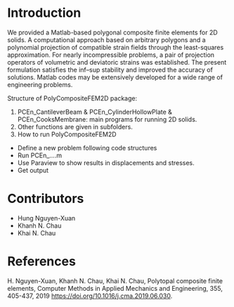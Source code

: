 # Introduction
We provided a Matlab-based polygonal composite finite elements for 2D solids. 
A computational approach based on arbitrary polygons and a polynomial projection of compatible strain fields through the least-squares approximation. 
For nearly incompressible problems, a pair of projection operators of volumetric and deviatoric strains was established. 
The present formulation satisfies the inf–sup stability and improved the accuracy of solutions.
Matlab codes may be extensively developed for a wide range of engineering problems.

Structure of PolyCompositeFEM2D package: 
1. PCEn_CantileverBeam & PCEn_CylinderHollowPlate & PCEn_CooksMembrane: main programs for running 2D solids. 
2. Other functions are given in subfolders. 
3. How to run PolyCompositeFEM2D 
  - Define a new problem following code structures 
  - Run PCEn_....m 
  - Use Paraview to show results in displacements and stresses. 
  - Get output

# Contributors
- Hung Nguyen-Xuan
- Khanh N. Chau
- Khai N. Chau

# References
H. Nguyen-Xuan, Khanh N. Chau, Khai N. Chau, Polytopal composite finite elements, Computer Methods in Applied Mechanics and Engineering, 355, 405-437, 2019 https://doi.org/10.1016/j.cma.2019.06.030.
